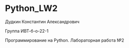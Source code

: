 # Python_LW2
Дудкин Константин Александрович

Группа ИВТ-б-о-22-1

Программирование на Python. Лабораторная работа №2
